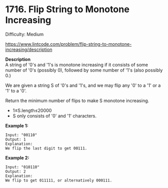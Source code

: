 # 1716. Flip String to Monotone Increasing

Difficulty: Medium

https://www.lintcode.com/problem/flip-string-to-monotone-increasing/description

**Description**  
A string of '0's and '1's is monotone increasing if it consists of some number of '0's (possibly 0), followed by some number of '1's (also possibly 0.)

We are given a string S of '0's and '1's, and we may flip any '0' to a '1' or a '1' to a '0'.

Return the minimum number of flips to make S monotone increasing.

* 1≤S.length≤20000
* S only consists of '0' and '1' characters.

**Example 1:**
```
Input: "00110"
Output: 1
Explanation: 
We flip the last digit to get 00111.
```

**Example 2:**
```
Input: "010110"
Output: 2
Explanation: 
We flip to get 011111, or alternatively 000111.
```
